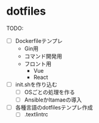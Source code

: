 # dotfiles

TODO:
- [ ] Dockerfileテンプレ
  - Gin用
  - コマンド開発用
  - フロント用
    - Vue
    - React
- [ ] init.shを作り込む
  - [ ] OSごとの処理を作る
  - [ ] AnsibleかItamaeの導入
- [ ] 各種言語のdotfilesテンプレ作成
  - [ ] .textlintrc
